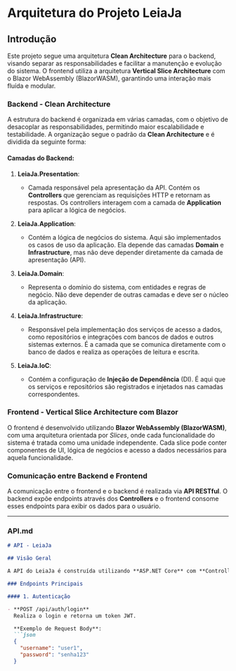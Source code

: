 # Arquitetura do Projeto LeiaJa

## Introdução

Este projeto segue uma arquitetura **Clean Architecture** para o backend, visando separar as responsabilidades e facilitar a manutenção e evolução do sistema. O frontend utiliza a arquitetura **Vertical Slice Architecture** com o Blazor WebAssembly (BlazorWASM), garantindo uma interação mais fluída e modular.

### Backend - Clean Architecture

A estrutura do backend é organizada em várias camadas, com o objetivo de desacoplar as responsabilidades, permitindo maior escalabilidade e testabilidade. A organização segue o padrão da **Clean Architecture** e é dividida da seguinte forma:

#### Camadas do Backend:

1. **LeiaJa.Presentation**:
   - Camada responsável pela apresentação da API. Contém os **Controllers** que gerenciam as requisições HTTP e retornam as respostas. Os controllers interagem com a camada de **Application** para aplicar a lógica de negócios.
   
2. **LeiaJa.Application**:
   - Contém a lógica de negócios do sistema. Aqui são implementados os casos de uso da aplicação. Ela depende das camadas **Domain** e **Infrastructure**, mas não deve depender diretamente da camada de apresentação (API).

3. **LeiaJa.Domain**:
   - Representa o domínio do sistema, com entidades e regras de negócio. Não deve depender de outras camadas e deve ser o núcleo da aplicação.

4. **LeiaJa.Infrastructure**:
   - Responsável pela implementação dos serviços de acesso a dados, como repositórios e integrações com bancos de dados e outros sistemas externos. É a camada que se comunica diretamente com o banco de dados e realiza as operações de leitura e escrita.

5. **LeiaJa.IoC**:
   - Contém a configuração de **Injeção de Dependência** (DI). É aqui que os serviços e repositórios são registrados e injetados nas camadas correspondentes.

### Frontend - Vertical Slice Architecture com Blazor

O frontend é desenvolvido utilizando **Blazor WebAssembly (BlazorWASM)**, com uma arquitetura orientada por *Slices*, onde cada funcionalidade do sistema é tratada como uma unidade independente. Cada slice pode conter componentes de UI, lógica de negócios e acesso a dados necessários para aquela funcionalidade.

### Comunicação entre Backend e Frontend

A comunicação entre o frontend e o backend é realizada via **API RESTful**. O backend expõe endpoints através dos **Controllers** e o frontend consome esses endpoints para exibir os dados para o usuário.

---

### API.md

```markdown
# API - LeiaJa

## Visão Geral

A API do LeiaJa é construída utilizando **ASP.NET Core** com **Controllers**. A API permite a interação com o sistema para realizar operações de **empréstimo**, **devolução** de itens e **gerenciamento** de dados. 

### Endpoints Principais

#### 1. Autenticação

- **POST /api/auth/login**  
  Realiza o login e retorna um token JWT.

  **Exemplo de Request Body**:
  ```json
  {
    "username": "user1",
    "password": "senha123"
  }
